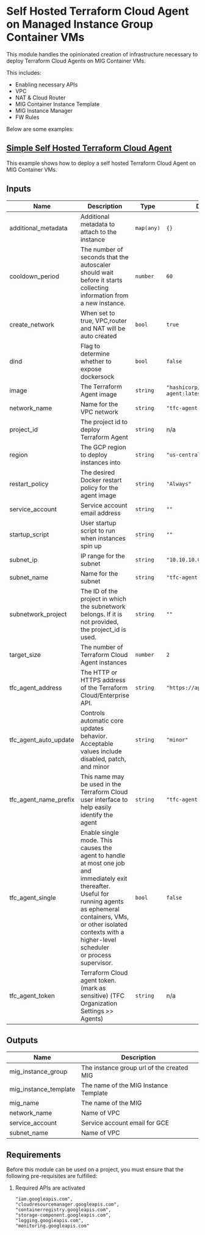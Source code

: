 # Self Hosted Terraform Cloud Agent on Managed Instance Group Container VMs

This module handles the opinionated creation of infrastructure necessary to deploy Terraform Cloud Agents on MIG Container VMs.

This includes:

- Enabling necessary APIs
- VPC
- NAT & Cloud Router
- MIG Container Instance Template
- MIG Instance Manager
- FW Rules

Below are some examples:

## [Simple Self Hosted Terraform Cloud Agent](../../examples/tfc-agent-mig-container-vm-simple/README.md)

This example shows how to deploy a self hosted Terraform Cloud Agent on MIG Container VMs.

<!-- BEGINNING OF PRE-COMMIT-TERRAFORM DOCS HOOK -->
## Inputs

| Name | Description | Type | Default | Required |
|------|-------------|------|---------|:--------:|
| additional\_metadata | Additional metadata to attach to the instance | `map(any)` | `{}` | no |
| cooldown\_period | The number of seconds that the autoscaler should wait before it starts collecting information from a new instance. | `number` | `60` | no |
| create\_network | When set to true, VPC,router and NAT will be auto created | `bool` | `true` | no |
| dind | Flag to determine whether to expose dockersock | `bool` | `false` | no |
| image | The Terraform Agent image | `string` | `"hashicorp/tfc-agent:latest"` | no |
| network\_name | Name for the VPC network | `string` | `"tfc-agent-network"` | no |
| project\_id | The project id to deploy Terraform Agent | `string` | n/a | yes |
| region | The GCP region to deploy instances into | `string` | `"us-central1"` | no |
| restart\_policy | The desired Docker restart policy for the agent image | `string` | `"Always"` | no |
| service\_account | Service account email address | `string` | `""` | no |
| startup\_script | User startup script to run when instances spin up | `string` | `""` | no |
| subnet\_ip | IP range for the subnet | `string` | `"10.10.10.0/24"` | no |
| subnet\_name | Name for the subnet | `string` | `"tfc-agent-subnet"` | no |
| subnetwork\_project | The ID of the project in which the subnetwork belongs. If it is not provided, the project\_id is used. | `string` | `""` | no |
| target\_size | The number of Terraform Cloud Agent instances | `number` | `2` | no |
| tfc\_agent\_address | The HTTP or HTTPS address of the Terraform Cloud/Enterprise API. | `string` | `"https://app.terraform.io"` | no |
| tfc\_agent\_auto\_update | Controls automatic core updates behavior. Acceptable values include disabled, patch, and minor | `string` | `"minor"` | no |
| tfc\_agent\_name\_prefix | This name may be used in the Terraform Cloud user interface to help easily identify the agent | `string` | `"tfc-agent-container-vm"` | no |
| tfc\_agent\_single | Enable single mode. This causes the agent to handle at most one job and<br>immediately exit thereafter. Useful for running agents as ephemeral<br>containers, VMs, or other isolated contexts with a higher-level scheduler<br>or process supervisor. | `bool` | `false` | no |
| tfc\_agent\_token | Terraform Cloud agent token. (mark as sensitive) (TFC Organization Settings >> Agents) | `string` | n/a | yes |

## Outputs

| Name | Description |
|------|-------------|
| mig\_instance\_group | The instance group url of the created MIG |
| mig\_instance\_template | The name of the MIG Instance Template |
| mig\_name | The name of the MIG |
| network\_name | Name of VPC |
| service\_account | Service account email for GCE |
| subnet\_name | Name of VPC |

 <!-- END OF PRE-COMMIT-TERRAFORM DOCS HOOK -->

## Requirements

Before this module can be used on a project, you must ensure that the following pre-requisites are fulfilled:

1. Required APIs are activated

    ```text
    "iam.googleapis.com",
    "cloudresourcemanager.googleapis.com",
    "containerregistry.googleapis.com",
    "storage-component.googleapis.com",
    "logging.googleapis.com",
    "monitoring.googleapis.com"
    ```

